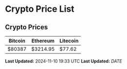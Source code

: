 # Crypto Price List

## Crypto Prices
| Bitcoin | Ethereum | Litecoin |
| ------- | -------- | -------- |
| $80387 | $3214.95 | $77.62 |
**Last Updated:** 2024-11-10 19:33 UTC
**Last Updated:** $DATE$
